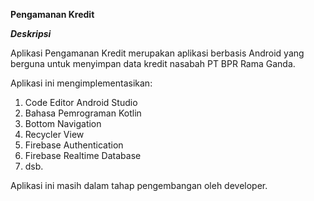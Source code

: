 **Pengamanan Kredit**

***Deskripsi***

Aplikasi Pengamanan Kredit merupakan aplikasi berbasis Android yang berguna untuk menyimpan data kredit nasabah PT BPR Rama Ganda.

Aplikasi ini mengimplementasikan:
1. Code Editor Android Studio
2. Bahasa Pemrograman Kotlin
3. Bottom Navigation
4. Recycler View
5. Firebase Authentication
6. Firebase Realtime Database
7. dsb.


Aplikasi ini masih dalam tahap pengembangan oleh developer.
